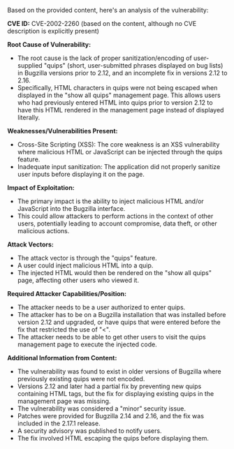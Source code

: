 Based on the provided content, here's an analysis of the vulnerability:

**CVE ID:** CVE-2002-2260 (based on the content, although no CVE description is explicitly present)

**Root Cause of Vulnerability:**
- The root cause is the lack of proper sanitization/encoding of user-supplied "quips" (short, user-submitted phrases displayed on bug lists) in Bugzilla versions prior to 2.12, and an incomplete fix in versions 2.12 to 2.16.
- Specifically, HTML characters in quips were not being escaped when displayed in the "show all quips" management page. This allows users who had previously entered HTML into quips prior to version 2.12 to have this HTML rendered in the management page instead of displayed literally.

**Weaknesses/Vulnerabilities Present:**
- Cross-Site Scripting (XSS): The core weakness is an XSS vulnerability where malicious HTML or JavaScript can be injected through the quips feature.
- Inadequate input sanitization: The application did not properly sanitize user inputs before displaying it on the page.

**Impact of Exploitation:**
- The primary impact is the ability to inject malicious HTML and/or JavaScript into the Bugzilla interface.
- This could allow attackers to perform actions in the context of other users, potentially leading to account compromise, data theft, or other malicious actions.

**Attack Vectors:**
- The attack vector is through the "quips" feature.
- A user could inject malicious HTML into a quip.
- The injected HTML would then be rendered on the "show all quips" page, affecting other users who viewed it.

**Required Attacker Capabilities/Position:**
- The attacker needs to be a user authorized to enter quips.
- The attacker has to be on a Bugzilla installation that was installed before version 2.12 and upgraded, or have quips that were entered before the fix that restricted the use of "<".
- The attacker needs to be able to get other users to visit the quips management page to execute the injected code.

**Additional Information from Content:**
- The vulnerability was found to exist in older versions of Bugzilla where previously existing quips were not encoded.
- Versions 2.12 and later had a partial fix by preventing new quips containing HTML tags, but the fix for displaying existing quips in the management page was missing.
- The vulnerability was considered a "minor" security issue.
- Patches were provided for Bugzilla 2.14 and 2.16, and the fix was included in the 2.17.1 release.
- A security advisory was published to notify users.
- The fix involved HTML escaping the quips before displaying them.